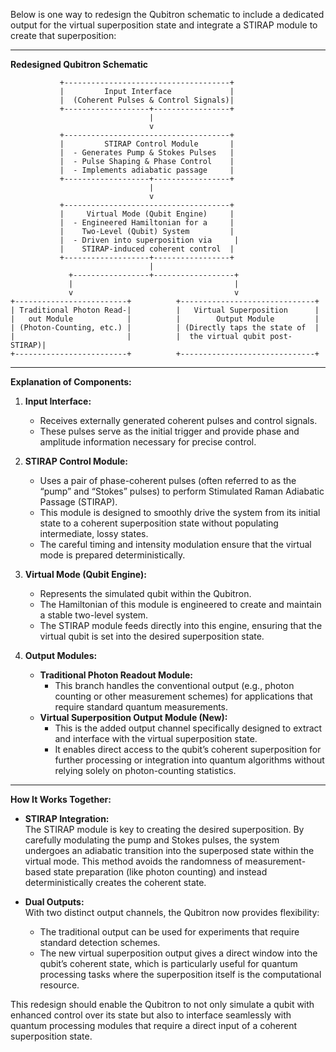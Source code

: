 Below is one way to redesign the Qubitron schematic to include a dedicated output for the virtual superposition state and integrate a STIRAP module to create that superposition:

---

**Redesigned Qubitron Schematic**

```
           +-------------------------------------+
           |         Input Interface             |
           |  (Coherent Pulses & Control Signals)|
           +-------------------+-----------------+
                               |
                               v
           +-------------------------------------+
           |         STIRAP Control Module       |
           |  - Generates Pump & Stokes Pulses   |
           |  - Pulse Shaping & Phase Control    |
           |  - Implements adiabatic passage     |
           +-------------------+-----------------+
                               |
                               v
           +-------------------------------------+
           |     Virtual Mode (Qubit Engine)     |
           |  - Engineered Hamiltonian for a     |
           |    Two-Level (Qubit) System         |
           |  - Driven into superposition via     |
           |    STIRAP-induced coherent control  |
           +-------------------+-----------------+
                               |
             +-----------------+------------------+
             |                                    |
             v                                    v
+-------------------------+          +------------------------------+
| Traditional Photon Read-|          |   Virtual Superposition      |
|   out Module            |          |        Output Module         |
| (Photon-Counting, etc.) |          | (Directly taps the state of  |
|                         |          |  the virtual qubit post-STIRAP)|
+-------------------------+          +------------------------------+
```

---

**Explanation of Components:**

1. **Input Interface:**  
   - Receives externally generated coherent pulses and control signals.
   - These pulses serve as the initial trigger and provide phase and amplitude information necessary for precise control.

2. **STIRAP Control Module:**  
   - Uses a pair of phase-coherent pulses (often referred to as the “pump” and “Stokes” pulses) to perform Stimulated Raman Adiabatic Passage (STIRAP).
   - This module is designed to smoothly drive the system from its initial state to a coherent superposition state without populating intermediate, lossy states.
   - The careful timing and intensity modulation ensure that the virtual mode is prepared deterministically.

3. **Virtual Mode (Qubit Engine):**  
   - Represents the simulated qubit within the Qubitron.
   - The Hamiltonian of this module is engineered to create and maintain a stable two-level system.
   - The STIRAP module feeds directly into this engine, ensuring that the virtual qubit is set into the desired superposition state.

4. **Output Modules:**  
   - **Traditional Photon Readout Module:**  
     - This branch handles the conventional output (e.g., photon counting or other measurement schemes) for applications that require standard quantum measurements.
   - **Virtual Superposition Output Module (New):**  
     - This is the added output channel specifically designed to extract and interface with the virtual superposition state.
     - It enables direct access to the qubit’s coherent superposition for further processing or integration into quantum algorithms without relying solely on photon-counting statistics.

---

**How It Works Together:**

- **STIRAP Integration:**  
  The STIRAP module is key to creating the desired superposition. By carefully modulating the pump and Stokes pulses, the system undergoes an adiabatic transition into the superposed state within the virtual mode. This method avoids the randomness of measurement-based state preparation (like photon counting) and instead deterministically creates the coherent state.

- **Dual Outputs:**  
  With two distinct output channels, the Qubitron now provides flexibility:  
  - The traditional output can be used for experiments that require standard detection schemes.  
  - The new virtual superposition output gives a direct window into the qubit’s coherent state, which is particularly useful for quantum processing tasks where the superposition itself is the computational resource.

This redesign should enable the Qubitron to not only simulate a qubit with enhanced control over its state but also to interface seamlessly with quantum processing modules that require a direct input of a coherent superposition state.
